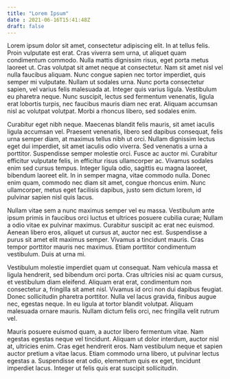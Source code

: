 ```yaml
---
title: "Lorem Ipsum"
date : 2021-06-16T15:41:48Z
draft: false
---
```


Lorem ipsum dolor sit amet, consectetur adipiscing elit. In at tellus felis. Proin vulputate est erat. Cras viverra sem urna, ut aliquet quam condimentum commodo. Nulla mattis dignissim risus, eget porta metus laoreet ut. Cras volutpat sit amet neque at consectetur. Nam sit amet nisl vel nulla faucibus aliquam. Nunc congue sapien nec tortor imperdiet, quis semper mi vulputate. Nullam ut sodales urna. Nunc porta consectetur sapien, vel varius felis malesuada at. Integer quis varius ligula. Vestibulum eu pharetra neque. Nunc suscipit, lectus sed fermentum venenatis, ligula erat lobortis turpis, nec faucibus mauris diam nec erat. Aliquam accumsan nisl ac volutpat volutpat. Morbi a rhoncus libero, sed sodales enim.

Curabitur eget nibh neque. Maecenas blandit felis mauris, sit amet iaculis ligula accumsan vel. Praesent venenatis, libero sed dapibus consequat, felis urna semper diam, at maximus tellus nibh ut orci. Nullam dignissim lectus eget dui imperdiet, sit amet iaculis odio viverra. Sed venenatis a urna a porttitor. Suspendisse semper molestie orci. Fusce ac auctor mi. Curabitur efficitur vulputate felis, in efficitur risus ullamcorper ac. Vivamus sodales enim sed cursus tempus. Integer ligula odio, sagittis eu magna laoreet, bibendum laoreet elit. In in semper magna, vitae commodo nulla. Donec enim quam, commodo nec diam sit amet, congue rhoncus enim. Nunc ullamcorper, metus eget facilisis dapibus, justo sem dictum lorem, id pulvinar sapien nisl quis lacus.

Nullam vitae sem a nunc maximus semper vel eu massa. Vestibulum ante ipsum primis in faucibus orci luctus et ultrices posuere cubilia curae; Nullam a odio vitae ex pulvinar maximus. Curabitur suscipit ac erat nec euismod. Aenean libero eros, aliquet ut cursus at, auctor nec est. Suspendisse a purus sit amet elit maximus semper. Vivamus a tincidunt mauris. Cras tempor porttitor mauris nec maximus. Etiam porttitor condimentum vestibulum. Duis at urna mi.

Vestibulum molestie imperdiet quam ut consequat. Nam vehicula massa et ligula hendrerit, sed bibendum orci porta. Cras ultricies nisi ac quam cursus, et vestibulum diam eleifend. Aliquam erat erat, condimentum non consectetur a, fringilla sit amet nisl. Vivamus id orci non dui dapibus feugiat. Donec sollicitudin pharetra porttitor. Nulla vel lacus gravida, finibus augue nec, egestas neque. In eu ligula at tortor blandit volutpat. Aliquam malesuada ornare mauris. Nullam dictum felis orci, nec fringilla velit rutrum vel.

Mauris posuere euismod quam, a auctor libero fermentum vitae. Nam egestas egestas neque vel tincidunt. Aliquam ut dolor interdum, auctor nisl at, ultricies enim. Cras eget hendrerit eros. Nam vestibulum neque et sapien auctor pretium a vitae lacus. Etiam commodo urna libero, ut pulvinar lectus egestas a. Suspendisse erat odio, elementum quis ex eget, tincidunt imperdiet lacus. Integer ut felis quis erat suscipit sollicitudin.
